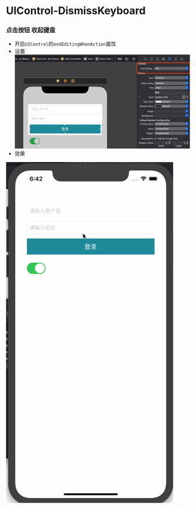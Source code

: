 # UIControl-DismissKeyboard

### 点击按钮 收起键盘

* 开启`UIControl`的`endEditingWhenAction`属性
* 设置
![设置](./resource/pic-01@2x.png)
* 效果

![效果](./resource/dismiss.gif)
